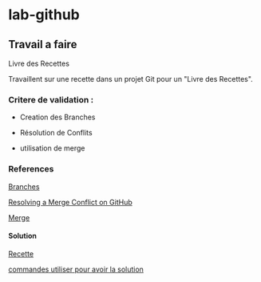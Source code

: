 # lab-github 

## Travail a faire
Livre des Recettes

Travaillent sur une recette dans un projet Git pour un "Livre des Recettes".

### Critere de validation  :

- Creation des Branches 

- Résolution de Conflits 

- utilisation de merge 

### References 

[Branches](https://docs.github.com/fr/pull-requests/collaborating-with-pull-requests/proposing-changes-to-your-work-with-pull-requests/about-branches)

[Resolving a Merge Conflict on GitHub](https://docs.github.com/en/pull-requests/collaborating-with-pull-requests/addressing-merge-conflicts/resolving-a-merge-conflict-using-the-command-line) 

[Merge](https://git-scm.com/docs/git-merge#_how_conflicts_are_presented)

#### Solution 

[Recette](./branch1.html)

[commandes utiliser pour avoir la solution ](./Commandes.md)

